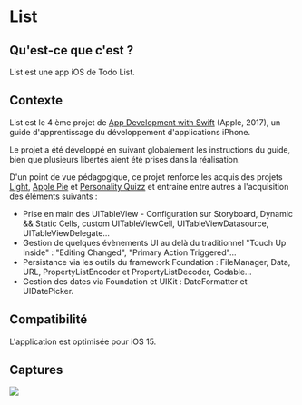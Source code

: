 # List

## Qu'est-ce que c'est ?

List est une app iOS de Todo List. 

## Contexte 

List est le 4 ème projet de [App Development with Swift](https://books.apple.com/us/book/app-development-with-swift/id1465002990) (Apple, 2017), un guide d'apprentissage du développement d'applications iPhone.

Le projet a été développé en suivant globalement les instructions du guide, bien que plusieurs libertés aient été prises dans la réalisation. 

D'un point de vue pédagogique, ce projet renforce les acquis des projets [Light](https://github.com/Ludophilia/Light), [Apple Pie](https://github.com/Ludophilia/Apple-Pie) et [Personality Quizz](https://github.com/Ludophilia/PersonalityQuizz) et entraine entre autres à l'acquisition des éléments suivants :

- Prise en main des UITableView - Configuration sur Storyboard, Dynamic && Static Cells, custom UITableViewCell, UITableViewDatasource, UITableViewDelegate...
- Gestion de quelques évènements UI au delà du traditionnel "Touch Up Inside" : "Editing Changed", "Primary Action Triggered"...
-  Persistance via les outils du framework Foundation : FileManager, Data, URL, PropertyListEncoder et PropertyListDecoder, Codable...
-  Gestion des dates via Foundation et UIKit : DateFormatter et UIDatePicker.

## Compatibilité 

L'application est optimisée pour iOS 15.

## Captures

<img src="walkthough_iphone13.gif">
